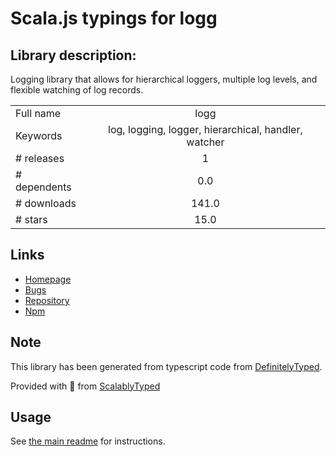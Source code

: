 
# Scala.js typings for logg


## Library description:
Logging library that allows for hierarchical loggers, multiple log levels, and flexible watching of log records.

|                    |                 |
| ------------------ | :-------------: |
| Full name          | logg |
| Keywords           | log, logging, logger, hierarchical, handler, watcher |
| # releases         | 1 |
| # dependents       | 0.0 |
| # downloads        | 141.0 |
| # stars            | 15.0 |

## Links
- [Homepage](https://github.com/dpup/node-logg)
- [Bugs](https://github.com/dpup/node-logg/issues)
- [Repository](https://github.com/dpup/node-logg)
- [Npm](https://www.npmjs.com/package/logg)
    


## Note
This library has been generated from typescript code from [DefinitelyTyped](https://definitelytyped.org).

Provided with :purple_heart: from [ScalablyTyped](https://github.com/oyvindberg/ScalablyTyped)

## Usage
See [the main readme](../../readme.md) for instructions.



